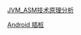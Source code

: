 
[JVM_ASM技术原理分析](https://www.jianshu.com/p/19f6e039fb89)

[Android 插桩](https://mp.weixin.qq.com/s/dbseDMO3tqNPtSvBB5UL3Q)